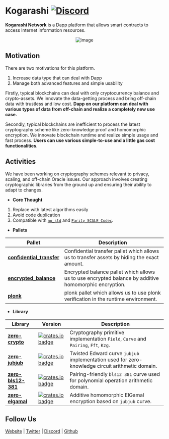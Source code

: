 # Kogarashi [![Discord](https://dcbadge.vercel.app/api/server/g3q7tsHKTd?style=social&compact=true)](https://discord.gg/g3q7tsHKTd)

**Kogarashi Network** is a Dapp platform that allows smart contracts to access Internet information resources.

<div align="center">
    <img alt="image" src="https://github.com/KogarashiNetwork/tls_notary/assets/39494661/dafe9630-78bd-4a5b-a15c-d15f5a83cb18">
</div>

## Motivation

There are two motivations for this platform.

1. Increase data type that can deal with Dapp
2. Manage both advanced features and simple usability

Firstly, typical blockchains can deal with only cryptocurrency balance and crypto-assets. We innovate the data-getting process and bring off-chain data with trustless and low cost. **Dapp on our platform can deal with various types of data from off-chain and realize a completely new use case.**

Secondly, typical blockchains are inefficient to process the latest cryptography scheme like zero-knowledge proof and homomorphic encryption. We innovate blockchain runtime and realize simple usage and fast process. **Users can use various simple-to-use and a little gas cost functionalities**.

## Activities

We have been working on cryptography schemes relevant to privacy, scaling, and off-chain Oracle issues. Our approach involves creating cryptographic libraries from the ground up and ensuring their ability to adapt to changes.

- **Core Thought**

1. Replace with latest algorithms easily
2. Avoid code duplication
3. Compatible with [`no_std`](https://docs.rust-embedded.org/book/intro/no-std.html#a-no_std-rust-environment) and [`Parity SCALE Codec`](https://github.com/paritytech/parity-scale-codec).

- **Pallets**

|Pallet|Description|
|---|---|
|[**confidential_transfer**](https://github.com/KogarashiNetwork/Kogarashi/tree/master/pallets/confidential_transfer)|Confidential transfer pallet which allows us to transfer assets by hiding the exact amount.|
|[**encrypted_balance**](https://github.com/KogarashiNetwork/Kogarashi/tree/master/pallets/encrypted_balance)|Encrypted balance pallet which allows us to use encrypted balance by additive homomorphic encryption.|
|[**plonk**](https://github.com/KogarashiNetwork/Kogarashi/tree/master/pallets/plonk)|plonk pallet which allows us to use plonk verification in the runtime environment.|

- **Library**

|Library|Version|Description|
|---|---|---|
|[**zero-crypto**](https://github.com/KogarashiNetwork/core)|[![crates.io badge](https://img.shields.io/crates/v/zero-crypto.svg)](https://crates.io/crates/zero-crypto)|Cryptography primitive implementation `Field`, `Curve` and `Pairing`, `Fft`, `Kzg`.|
|[**zero-jubjub**](https://github.com/KogarashiNetwork/jubjub)|[![crates.io badge](https://img.shields.io/crates/v/zero-jubjub.svg)](https://crates.io/crates/zero-jubjub)|Twisted Edward curve `jubjub` implementation used for zero-knowledge circuit arithmetic domain.|
|[**zero-bls12-381**](https://github.com/KogarashiNetwork/bls12_381)|[![crates.io badge](https://img.shields.io/crates/v/zero-bls12-381.svg)](https://crates.io/crates/zero-bls12-381)|Pairing-friendly `bls12 381` curve used for polynomial operation arithmetic domain.|
|[**zero-elgamal**](https://github.com/KogarashiNetwork/elgamal)|[![crates.io badge](https://img.shields.io/crates/v/zero-elgamal.svg)](https://crates.io/crates/zero-elgamal)|Additive homomorphic ElGamal encryption based on `jubjub` curve.|

## Follow Us

[Website](https://kogarashi-network.com/) | [Twitter](https://twitter.com/KogarashiCrypto) | [Discord](https://discord.gg/g3q7tsHKTd) | [Github](https://github.com/KogarashiNetwork)
